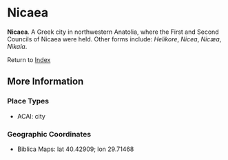 # Nicaea
**Nicaea**. 
A Greek city in northwestern Anatolia, where the First and Second Councils of Nicaea were held. 
Other forms include: 
*Helikore*, *Nicea*, *Nicæa*, *Nikala*. 








Return to [Index](00-Index.md)

## More Information

### Place Types

* ACAI: city



### Geographic Coordinates

* Biblica Maps: lat 40.42909; lon 29.71468




